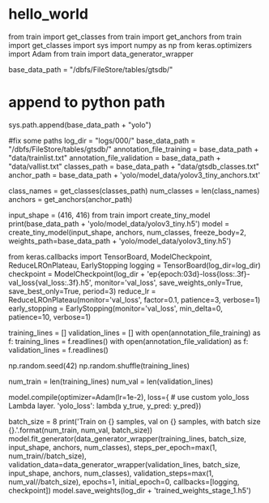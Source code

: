 # hello_world

from train import get_classes
from train import get_anchors
from train import get_classes
import sys
import numpy as np
from keras.optimizers import Adam
from train import data_generator_wrapper


base_data_path = "/dbfs/FileStore/tables/gtsdb/"

# append to python path
sys.path.append(base_data_path + "yolo")


#fix some paths
log_dir = "logs/000/"
base_data_path = "/dbfs/FileStore/tables/gtsdb/"
annotation_file_training = base_data_path + "data/trainlist.txt"
annotation_file_validation = base_data_path + "data/vallist.txt"
classes_path = base_data_path + "data/gtsdb_classes.txt"
anchor_path = base_data_path + 'yolo/model_data/yolov3_tiny_anchors.txt'

class_names = get_classes(classes_path)
num_classes = len(class_names)
anchors = get_anchors(anchor_path)

input_shape = (416, 416)
from train import create_tiny_model
print(base_data_path + 'yolo/model_data/yolov3_tiny.h5')
model = create_tiny_model(input_shape, anchors, num_classes,
    freeze_body=2, weights_path=base_data_path + 'yolo/model_data/yolov3_tiny.h5')

from keras.callbacks import TensorBoard, ModelCheckpoint, ReduceLROnPlateau, EarlyStopping
logging = TensorBoard(log_dir=log_dir)
checkpoint = ModelCheckpoint(log_dir + 'ep{epoch:03d}-loss{loss:.3f}-val_loss{val_loss:.3f}.h5',
    monitor='val_loss', save_weights_only=True, save_best_only=True, period=3)
reduce_lr = ReduceLROnPlateau(monitor='val_loss', factor=0.1, patience=3, verbose=1)
early_stopping = EarlyStopping(monitor='val_loss', min_delta=0, patience=10, verbose=1)


training_lines = []
validation_lines = []
with open(annotation_file_training) as f:
  training_lines = f.readlines()
with open(annotation_file_validation) as f:
  validation_lines = f.readlines()

  
np.random.seed(42)
np.random.shuffle(training_lines)

num_train = len(training_lines)
num_val = len(validation_lines)


model.compile(optimizer=Adam(lr=1e-2), loss={
    # use custom yolo_loss Lambda layer.
    'yolo_loss': lambda y_true, y_pred: y_pred})

	
batch_size = 8
print('Train on {} samples, val on {} samples, with batch size {}.'.format(num_train, num_val, batch_size))
model.fit_generator(data_generator_wrapper(training_lines, batch_size, input_shape, anchors, num_classes),
        steps_per_epoch=max(1, num_train//batch_size),
        validation_data=data_generator_wrapper(validation_lines, batch_size, input_shape, anchors, num_classes),
        validation_steps=max(1, num_val//batch_size),
        epochs=1,
        initial_epoch=0,
        callbacks=[logging, checkpoint])
model.save_weights(log_dir + 'trained_weights_stage_1.h5')
